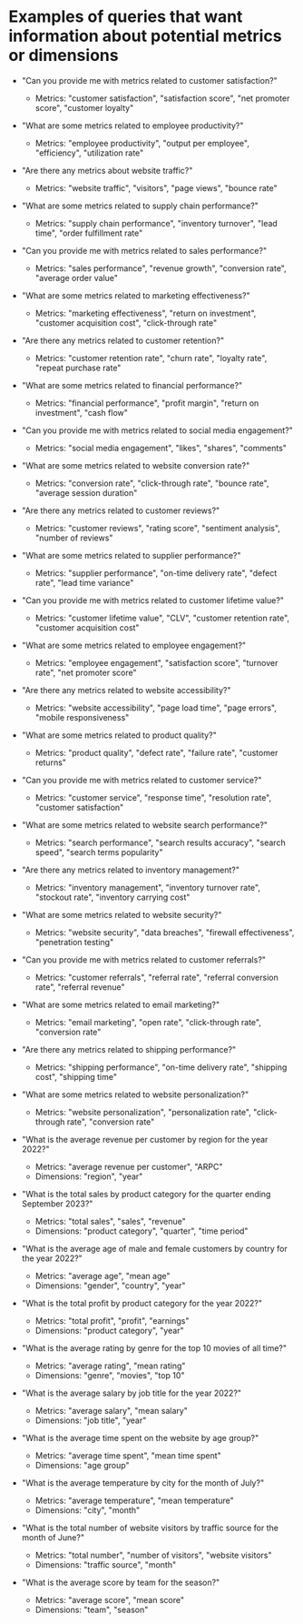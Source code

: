 # Examples of queries that want information about potential metrics or dimensions

- "Can you provide me with metrics related to customer satisfaction?"
   - Metrics: "customer satisfaction", "satisfaction score", "net promoter score", "customer loyalty"

- "What are some metrics related to employee productivity?"
   - Metrics: "employee productivity", "output per employee", "efficiency", "utilization rate"

- "Are there any metrics about website traffic?"
   - Metrics: "website traffic", "visitors", "page views", "bounce rate"

- "What are some metrics related to supply chain performance?"
   - Metrics: "supply chain performance", "inventory turnover", "lead time", "order fulfillment rate"

- "Can you provide me with metrics related to sales performance?"
   - Metrics: "sales performance", "revenue growth", "conversion rate", "average order value"

- "What are some metrics related to marketing effectiveness?"
   - Metrics: "marketing effectiveness", "return on investment", "customer acquisition cost", "click-through rate"

- "Are there any metrics related to customer retention?"
   - Metrics: "customer retention rate", "churn rate", "loyalty rate", "repeat purchase rate"

- "What are some metrics related to financial performance?"
   - Metrics: "financial performance", "profit margin", "return on investment", "cash flow"

- "Can you provide me with metrics related to social media engagement?"
   - Metrics: "social media engagement", "likes", "shares", "comments"

- "What are some metrics related to website conversion rate?"
    - Metrics: "conversion rate", "click-through rate", "bounce rate", "average session duration"

- "Are there any metrics related to customer reviews?"
    - Metrics: "customer reviews", "rating score", "sentiment analysis", "number of reviews"

- "What are some metrics related to supplier performance?"
    - Metrics: "supplier performance", "on-time delivery rate", "defect rate", "lead time variance"

- "Can you provide me with metrics related to customer lifetime value?"
    - Metrics: "customer lifetime value", "CLV", "customer retention rate", "customer acquisition cost"

- "What are some metrics related to employee engagement?"
    - Metrics: "employee engagement", "satisfaction score", "turnover rate", "net promoter score"

- "Are there any metrics related to website accessibility?"
    - Metrics: "website accessibility", "page load time", "page errors", "mobile responsiveness"

- "What are some metrics related to product quality?"
    - Metrics: "product quality", "defect rate", "failure rate", "customer returns"

- "Can you provide me with metrics related to customer service?"
    - Metrics: "customer service", "response time", "resolution rate", "customer satisfaction"

- "What are some metrics related to website search performance?"
    - Metrics: "search performance", "search results accuracy", "search speed", "search terms popularity"

- "Are there any metrics related to inventory management?"
    - Metrics: "inventory management", "inventory turnover rate", "stockout rate", "inventory carrying cost"

- "What are some metrics related to website security?"
    - Metrics: "website security", "data breaches", "firewall effectiveness", "penetration testing"

- "Can you provide me with metrics related to customer referrals?"
    - Metrics: "customer referrals", "referral rate", "referral conversion rate", "referral revenue"

- "What are some metrics related to email marketing?"
    - Metrics: "email marketing", "open rate", "click-through rate", "conversion rate"

- "Are there any metrics related to shipping performance?"
    - Metrics: "shipping performance", "on-time delivery rate", "shipping cost", "shipping time"

- "What are some metrics related to website personalization?"
    - Metrics: "website personalization", "personalization rate", "click-through rate", "conversion rate"

- "What is the average revenue per customer by region for the year 2022?"
    - Metrics: "average revenue per customer", "ARPC"
    - Dimensions: "region", "year"

- "What is the total sales by product category for the quarter ending September 2023?"
    - Metrics: "total sales", "sales", "revenue"
    - Dimensions: "product category", "quarter", "time period"

- "What is the average age of male and female customers by country for the year 2022?"
    - Metrics: "average age", "mean age"
    - Dimensions: "gender", "country", "year"

- "What is the total profit by product category for the year 2022?"
    - Metrics: "total profit", "profit", "earnings"
    - Dimensions: "product category", "year"

- "What is the average rating by genre for the top 10 movies of all time?"
    - Metrics: "average rating", "mean rating"
    - Dimensions: "genre", "movies", "top 10"

- "What is the average salary by job title for the year 2022?"
    - Metrics: "average salary", "mean salary"
    - Dimensions: "job title", "year"

- "What is the average time spent on the website by age group?"
    - Metrics: "average time spent", "mean time spent"
    - Dimensions: "age group"

- "What is the average temperature by city for the month of July?"
    - Metrics: "average temperature", "mean temperature"
    - Dimensions: "city", "month"

- "What is the total number of website visitors by traffic source for the month of June?"
    - Metrics: "total number", "number of visitors", "website visitors"
    - Dimensions: "traffic source", "month"

- "What is the average score by team for the season?"
    - Metrics: "average score", "mean score"
    - Dimensions: "team", "season"
